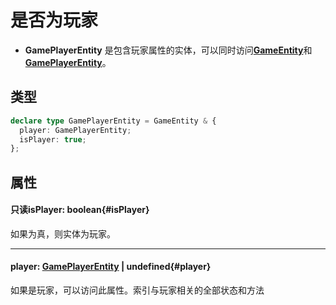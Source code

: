 <script setup>
import '/style.css'
</script>

# 是否为玩家

- **GamePlayerEntity** 是包含玩家属性的实体，可以同时访问[**GameEntity**](/GameEntity/)和[**GamePlayerEntity**](/GamePlayerEntity/)。

## 类型

```typescript
declare type GamePlayerEntity = GameEntity & {
  player: GamePlayerEntity;
  isPlayer: true;
};
```

## 属性

#### <font id="API" /><font id="ReadOnly">只读</font>isPlayer<font id="Type">: boolean</font>{#isPlayer}

如果为真，则实体为玩家。

---

#### <font id="API" />player<font id="Type">: [GamePlayerEntity](/GamePlayerEntity/) | undefined</font>{#player}

如果是玩家，可以访问此属性。索引与玩家相关的全部状态和方法
